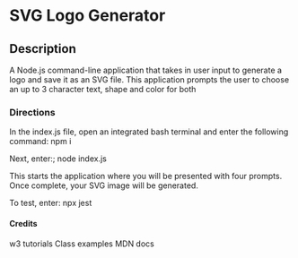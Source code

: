 # SVG Logo Generator

## Description

A Node.js command-line application that takes in user input to generate a logo and save it as an SVG file.
This application prompts the user to choose an up to 3 character text, shape and color for both 

### Directions

In the index.js file, open an integrated bash terminal and enter the following command:
npm i

Next, enter:;
node index.js

This starts the application where you will be presented with four prompts. Once complete, your SVG image will be generated.

To test, enter:
npx jest

#### Credits
w3 tutorials
Class examples
MDN docs